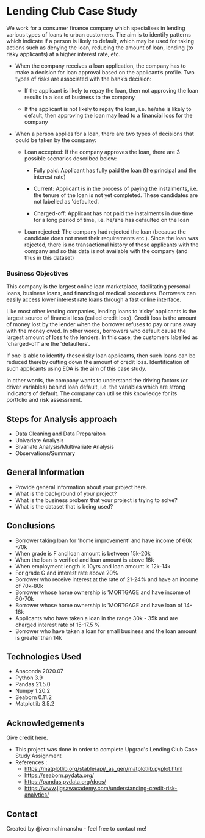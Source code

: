 # Lending Club Case Study

We work for a consumer finance company which specialises in lending various types of loans to urban customers. The aim is to identify patterns which indicate if a person is likely to default, which may be used for taking actions such as denying the loan, reducing the amount of loan, lending (to risky applicants) at a higher interest rate, etc.

- When the company receives a loan application, the company has to make a decision for loan approval based on the applicant’s profile. Two types of risks are associated with the bank’s decision:

    - If the applicant is likely to repay the loan, then not approving the loan results in a loss of business to the company

    - If the applicant is not likely to repay the loan, i.e. he/she is likely to default, then approving the loan may lead to a financial loss for the company
    
- When a person applies for a loan, there are two types of decisions that could be taken by the company:

    - Loan accepted: If the company approves the loan, there are 3 possible scenarios described below:

        - Fully paid: Applicant has fully paid the loan (the principal and the interest rate)

        - Current: Applicant is in the process of paying the instalments, i.e. the tenure of the loan is not yet completed. These candidates are not labelled as 'defaulted'.

        - Charged-off: Applicant has not paid the instalments in due time for a long period of time, i.e. he/she has defaulted on the loan 
    
    - Loan rejected: The company had rejected the loan (because the candidate does not meet their requirements etc.). Since the loan was rejected, there is no transactional history of those applicants with the company and so this data is not available with the company (and thus in this dataset)
    
### Business Objectives

This company is the largest online loan marketplace, facilitating personal loans, business loans, and financing of medical procedures. Borrowers can easily access lower interest rate loans through a fast online interface. 

 

Like most other lending companies, lending loans to ‘risky’ applicants is the largest source of financial loss (called credit loss). Credit loss is the amount of money lost by the lender when the borrower refuses to pay or runs away with the money owed. In other words, borrowers who default cause the largest amount of loss to the lenders. In this case, the customers labelled as 'charged-off' are the 'defaulters'. 

 

If one is able to identify these risky loan applicants, then such loans can be reduced thereby cutting down the amount of credit loss. Identification of such applicants using EDA is the aim of this case study.

 

In other words, the company wants to understand the driving factors (or driver variables) behind loan default, i.e. the variables which are strong indicators of default.  The company can utilise this knowledge for its portfolio and risk assessment. 



## Steps for Analysis approach
- Data Cleaning and Data Preparaiton
- Univariate Analysis
- Bivariate Analysis/Multivariate Analysis
- Observations/Summary


## General Information
- Provide general information about your project here.
- What is the background of your project?
- What is the business probem that your project is trying to solve?
- What is the dataset that is being used?


## Conclusions

- Borrower taking loan for 'home improvement' and have income of 60k -70k
- When grade is F and loan amount is between 15k-20k
- When the loan is verified and loan amount is above 16k
- When employment length is 10yrs and loan amount is 12k-14k 
- For grade G and interest rate above 20%
- Borrower who receive interest at the rate of 21-24% and have an income of 70k-80k
- Borrower whose home ownership is 'MORTGAGE and have income of 60-70k
- Borrower whose home ownership is 'MORTGAGE and have loan of 14-16k
- Applicants who have taken a loan in the range 30k - 35k and are charged interest rate of 15-17.5 %
- Borrower who have taken a loan for small business and the loan amount is greater than 14k


## Technologies Used
- Anaconda 2020.07
- Python 3.9
- Pandas 21.5.0
- Numpy 1.20.2
- Seaborn 0.11.2 
- Matplotlib 3.5.2 


## Acknowledgements
Give credit here.
- This project was done in order to complete Upgrad's Lending Club Case Study Assignment
- References :
    - https://matplotlib.org/stable/api/_as_gen/matplotlib.pyplot.html
    - https://seaborn.pydata.org/
    - https://pandas.pydata.org/docs/
    - https://www.jigsawacademy.com/understanding-credit-risk-analytics/



## Contact
Created by @ivermahimanshu - feel free to contact me!
